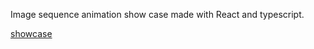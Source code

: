 Image sequence animation show case made with React and typescript.

[showcase](https://image-sequence.silverlining.pw/)
